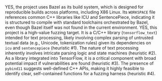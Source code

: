 YES, the project uses Bazel as its build system, which is designed for reproducible builds across platforms, including X86 Linux. Its `WORKSPACE` file references common C++ libraries like ICU and SentencePiece, indicating it is structured to compile with standard toolchains orchestrated by Bazel, even though Bazel itself was not found in the current environment.
YES, this project is a high-value fuzzing target. It is a C/C++ library (`tensorflow_text`) intended for text processing, likely involving complex parsing of untrusted textual data (e.g., Unicode, tokenization rules) given its dependencies on `icu` and `sentencepiece` (heuristic #1). The nature of text processing inherently involves intricate parsing logic and state machines (heuristic #2). As a library integrated into TensorFlow, it is a critical component with broad potential impact if vulnerabilities are found (heuristic #3). The presence of `pybind11` suggests well-defined C++ APIs, making it highly feasible to identify clear, self-contained functions for a fuzzing harness (heuristic #4).
